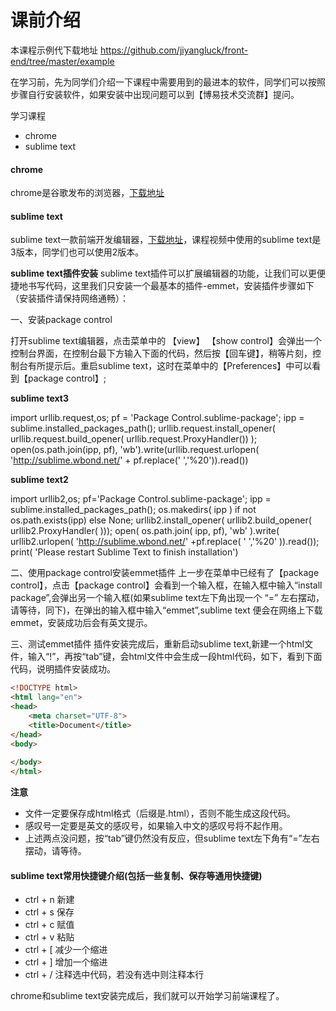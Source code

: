 # 课前介绍

本课程示例代下载地址 https://github.com/jiyangluck/front-end/tree/master/example

在学习前，先为同学们介绍一下课程中需要用到的最进本的软件，同学们可以按照步骤自行安装软件，如果安装中出现问题可以到【博易技术交流群】提问。

学习课程
* chrome
* sublime text

#### chrome
chrome是谷歌发布的浏览器，[下载地址](https://www.baidu.com/link?url=FZ4JXdkQ5Was9KVNG0WnduDS773ErqoYson6kijhWQDcb98D3bviK0BIv08eUM2WVtkuxCiXSxIyxJMrbK3oZBMPalozNkZFMAa-08Q5zpO&wd=&eqid=fcf54ea60000029900000002580078d9)

#### sublime text
sublime text一款前端开发编辑器，[下载地址](https://www.sublimetext.com/3)，课程视频中使用的sublime text是3版本，同学们也可以使用2版本。

**sublime text插件安装**
sublime text插件可以扩展编辑器的功能，让我们可以更便捷地书写代码，这里我们只安装一个最基本的插件-emmet，安装插件步骤如下（安装插件请保持网络通畅）：

一、安装package control

打开sublime text编辑器，点击菜单中的 【view】 【show control】会弹出一个控制台界面，在控制台最下方输入下面的代码，然后按【回车键】，稍等片刻，控制台有所提示后。重启sublime text，这时在菜单中的【Preferences】中可以看到【package control】;

**sublime text3**

import urllib.request,os; pf = 'Package Control.sublime-package'; ipp = sublime.installed_packages_path(); urllib.request.install_opener( urllib.request.build_opener( urllib.request.ProxyHandler()) ); open(os.path.join(ipp, pf), 'wb').write(urllib.request.urlopen( 'http://sublime.wbond.net/' + pf.replace(' ','%20')).read())


**sublime text2**

import urllib2,os; pf='Package Control.sublime-package'; ipp = sublime.installed_packages_path(); os.makedirs( ipp ) if not os.path.exists(ipp) else None; urllib2.install_opener( urllib2.build_opener( urllib2.ProxyHandler( ))); open( os.path.join( ipp, pf), 'wb' ).write( urllib2.urlopen( 'http://sublime.wbond.net/' +pf.replace( ' ','%20' )).read()); print( 'Please restart Sublime Text to finish installation')

二、使用package control安装emmet插件
上一步在菜单中已经有了【package control】，点击【package control】会看到一个输入框，在输入框中输入“install package”,会弹出另一个输入框(如果sublime text左下角出现一个 “=” 左右摆动，请等待，同下)，在弹出的输入框中输入“emmet”,sublime text 便会在网络上下载emmet，安装成功后会有英文提示。

三、测试emmet插件
插件安装完成后，重新启动sublime text,新建一个html文件，输入“!”，再按“tab”键，会html文件中会生成一段html代码，如下，看到下面代码，说明插件安装成功。
``` html
<!DOCTYPE html>
<html lang="en">
<head>
    <meta charset="UTF-8">
    <title>Document</title>
</head>
<body>
    
</body>
</html>
```
**注意**
* 文件一定要保存成html格式（后缀是.html），否则不能生成这段代码。
* 感叹号一定要是英文的感叹号，如果输入中文的感叹号将不起作用。
* 上述两点没问题，按“tab”键仍然没有反应，但sublime text左下角有“=”左右摆动，请等待。

#### sublime text常用快捷键介绍(包括一些复制、保存等通用快捷键)
* ctrl + n 新建
* ctrl + s 保存
* ctrl + c 赋值
* ctrl + v 粘贴
* ctrl + [ 减少一个缩进
* ctrl + ] 增加一个缩进
* ctrl + / 注释选中代码，若没有选中则注释本行

chrome和sublime text安装完成后，我们就可以开始学习前端课程了。



